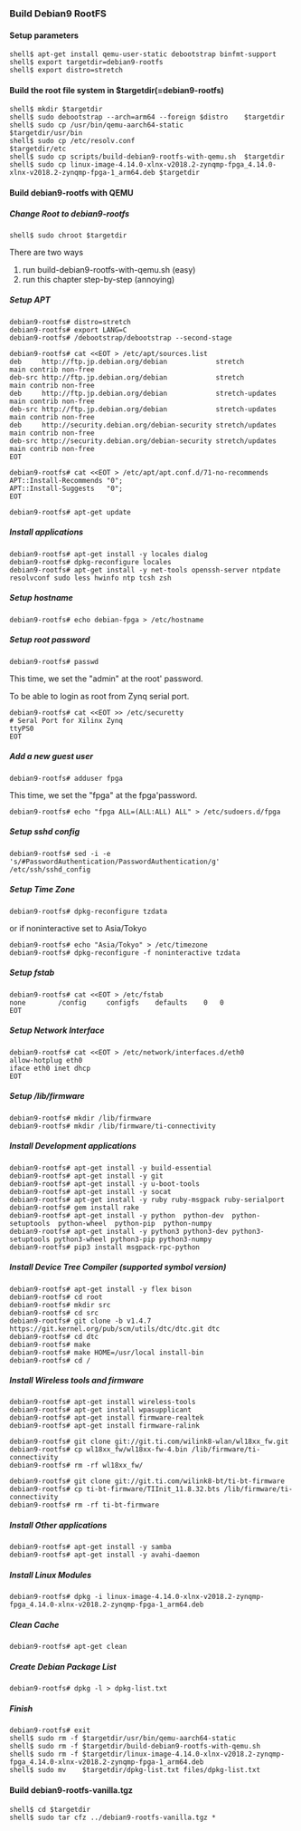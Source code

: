 ### Build Debian9 RootFS

#### Setup parameters 

```console
shell$ apt-get install qemu-user-static debootstrap binfmt-support
shell$ export targetdir=debian9-rootfs
shell$ export distro=stretch
```

#### Build the root file system in $targetdir(=debian9-rootfs)

```console
shell$ mkdir $targetdir
shell$ sudo debootstrap --arch=arm64 --foreign $distro    $targetdir
shell$ sudo cp /usr/bin/qemu-aarch64-static               $targetdir/usr/bin
shell$ sudo cp /etc/resolv.conf                           $targetdir/etc
shell$ sudo cp scripts/build-debian9-rootfs-with-qemu.sh  $targetdir
shell$ sudo cp linux-image-4.14.0-xlnx-v2018.2-zynqmp-fpga_4.14.0-xlnx-v2018.2-zynqmp-fpga-1_arm64.deb $targetdir
````

#### Build debian9-rootfs with QEMU

##### Change Root to debian9-rootfs

```console
shell$ sudo chroot $targetdir
```

There are two ways

1. run build-debian9-rootfs-with-qemu.sh (easy)
2. run this chapter step-by-step (annoying)

##### Setup APT

````console
debian9-rootfs# distro=stretch
debian9-rootfs# export LANG=C
debian9-rootfs# /debootstrap/debootstrap --second-stage
````

```console
debian9-rootfs# cat <<EOT > /etc/apt/sources.list
deb     http://ftp.jp.debian.org/debian            stretch         main contrib non-free
deb-src http://ftp.jp.debian.org/debian            stretch         main contrib non-free
deb     http://ftp.jp.debian.org/debian            stretch-updates main contrib non-free
deb-src http://ftp.jp.debian.org/debian            stretch-updates main contrib non-free
deb     http://security.debian.org/debian-security stretch/updates main contrib non-free
deb-src http://security.debian.org/debian-security stretch/updates main contrib non-free
EOT
```

```console
debian9-rootfs# cat <<EOT > /etc/apt/apt.conf.d/71-no-recommends
APT::Install-Recommends "0";
APT::Install-Suggests   "0";
EOT
```

```console
debian9-rootfs# apt-get update
```

##### Install applications

```console
debian9-rootfs# apt-get install -y locales dialog
debian9-rootfs# dpkg-reconfigure locales
debian9-rootfs# apt-get install -y net-tools openssh-server ntpdate resolvconf sudo less hwinfo ntp tcsh zsh
```

##### Setup hostname

```console
debian9-rootfs# echo debian-fpga > /etc/hostname
```

##### Setup root password

```console
debian9-rootfs# passwd
```

This time, we set the "admin" at the root' password.

To be able to login as root from Zynq serial port.

```console
debian9-rootfs# cat <<EOT >> /etc/securetty
# Seral Port for Xilinx Zynq
ttyPS0
EOT
```

##### Add a new guest user

```console
debian9-rootfs# adduser fpga
```

This time, we set the "fpga" at the fpga'password.

```console
debian9-rootfs# echo "fpga ALL=(ALL:ALL) ALL" > /etc/sudoers.d/fpga
```

##### Setup sshd config

```console
debian9-rootfs# sed -i -e 's/#PasswordAuthentication/PasswordAuthentication/g' /etc/ssh/sshd_config
```

##### Setup Time Zone

```console
debian9-rootfs# dpkg-reconfigure tzdata
```

or if noninteractive set to Asia/Tokyo

```console
debian9-rootfs# echo "Asia/Tokyo" > /etc/timezone
debian9-rootfs# dpkg-reconfigure -f noninteractive tzdata
```


##### Setup fstab

```console
debian9-rootfs# cat <<EOT > /etc/fstab
none		/config		configfs	defaults	0	0
EOT
````

##### Setup Network Interface

```console
debian9-rootfs# cat <<EOT > /etc/network/interfaces.d/eth0
allow-hotplug eth0
iface eth0 inet dhcp
EOT
````

##### Setup /lib/firmware

```console
debian9-rootfs# mkdir /lib/firmware
debian9-rootfs# mkdir /lib/firmware/ti-connectivity
```

##### Install Development applications

```console
debian9-rootfs# apt-get install -y build-essential
debian9-rootfs# apt-get install -y git
debian9-rootfs# apt-get install -y u-boot-tools
debian9-rootfs# apt-get install -y socat
debian9-rootfs# apt-get install -y ruby ruby-msgpack ruby-serialport
debian9-rootfs# gem install rake
debian9-rootfs# apt-get install -y python  python-dev  python-setuptools  python-wheel  python-pip  python-numpy
debian9-rootfs# apt-get install -y python3 python3-dev python3-setuptools python3-wheel python3-pip python3-numpy
debian9-rootfs# pip3 install msgpack-rpc-python
```

##### Install Device Tree Compiler (supported symbol version)

```console
debian9-rootfs# apt-get install -y flex bison
debian9-rootfs# cd root
debian9-rootfs# mkdir src
debian9-rootfs# cd src
debian9-rootfs# git clone -b v1.4.7 https://git.kernel.org/pub/scm/utils/dtc/dtc.git dtc
debian9-rootfs# cd dtc
debian9-rootfs# make
debian9-rootfs# make HOME=/usr/local install-bin
debian9-rootfs# cd /
```

##### Install Wireless tools and firmware

```console
debian9-rootfs# apt-get install wireless-tools
debian9-rootfs# apt-get install wpasupplicant
debian9-rootfs# apt-get install firmware-realtek
debian9-rootfs# apt-get install firmware-ralink
```

```console
debian9-rootfs# git clone git://git.ti.com/wilink8-wlan/wl18xx_fw.git
debian9-rootfs# cp wl18xx_fw/wl18xx-fw-4.bin /lib/firmware/ti-connectivity
debian9-rootfs# rm -rf wl18xx_fw/
```

```console
debian9-rootfs# git clone git://git.ti.com/wilink8-bt/ti-bt-firmware
debian9-rootfs# cp ti-bt-firmware/TIInit_11.8.32.bts /lib/firmware/ti-connectivity
debian9-rootfs# rm -rf ti-bt-firmware
```

##### Install Other applications

```console
debian9-rootfs# apt-get install -y samba
debian9-rootfs# apt-get install -y avahi-daemon
```

##### Install Linux Modules

```console
debian9-rootfs# dpkg -i linux-image-4.14.0-xlnx-v2018.2-zynqmp-fpga_4.14.0-xlnx-v2018.2-zynqmp-fpga-1_arm64.deb
```

##### Clean Cache

```console
debian9-rootfs# apt-get clean
```

##### Create Debian Package List

```console
debian9-rootfs# dpkg -l > dpkg-list.txt
```

##### Finish

```console
debian9-rootfs# exit
shell$ sudo rm -f $targetdir/usr/bin/qemu-aarch64-static
shell$ sudo rm -f $targetdir/build-debian9-rootfs-with-qemu.sh
shell$ sudo rm -f $targetdir/linux-image-4.14.0-xlnx-v2018.2-zynqmp-fpga_4.14.0-xlnx-v2018.2-zynqmp-fpga-1_arm64.deb
shell$ sudo mv    $targetdir/dpkg-list.txt files/dpkg-list.txt
```

#### Build debian9-rootfs-vanilla.tgz

```console
shell$ cd $targetdir
shell$ sudo tar cfz ../debian9-rootfs-vanilla.tgz *
```


